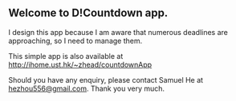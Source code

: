 ## Welcome to D!Countdown app.

 I design this app because I am aware that numerous deadlines are approaching, so I need to manage them.

 This simple app is also available at http://ihome.ust.hk/~zhead/countdownApp

 Should you have any enquiry, please contact Samuel He at hezhou556@gmail.com. Thank you very much.
